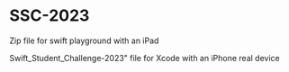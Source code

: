 # SSC-2023

Zip file for swift playground with an iPad

Swift_Student_Challenge-2023" file for Xcode with an iPhone real device
